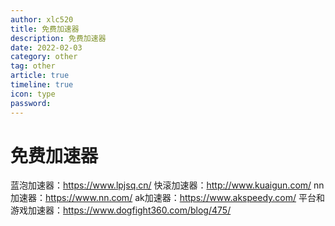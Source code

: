```yaml
---
author: xlc520
title: 免费加速器
description: 免费加速器
date: 2022-02-03
category: other
tag: other
article: true
timeline: true
icon: type
password: 
---
```

# 免费加速器



蓝泡加速器：https://www.lpjsq.cn/
快滚加速器：http://www.kuaigun.com/
nn加速器：https://www.nn.com/
ak加速器：https://www.akspeedy.com/
平台和游戏加速器：https://www.dogfight360.com/blog/475/